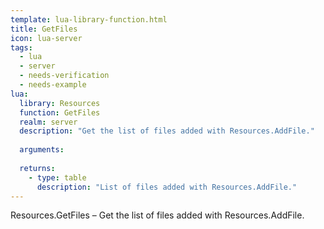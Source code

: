 ```yaml
---
template: lua-library-function.html
title: GetFiles
icon: lua-server
tags:
  - lua
  - server
  - needs-verification
  - needs-example
lua:
  library: Resources
  function: GetFiles
  realm: server
  description: "Get the list of files added with Resources.AddFile."
  
  arguments:
  
  returns:
    - type: table
      description: "List of files added with Resources.AddFile."
---
```


<div class="lua__search__keywords">
Resources.GetFiles &#x2013; Get the list of files added with Resources.AddFile.
</div>

